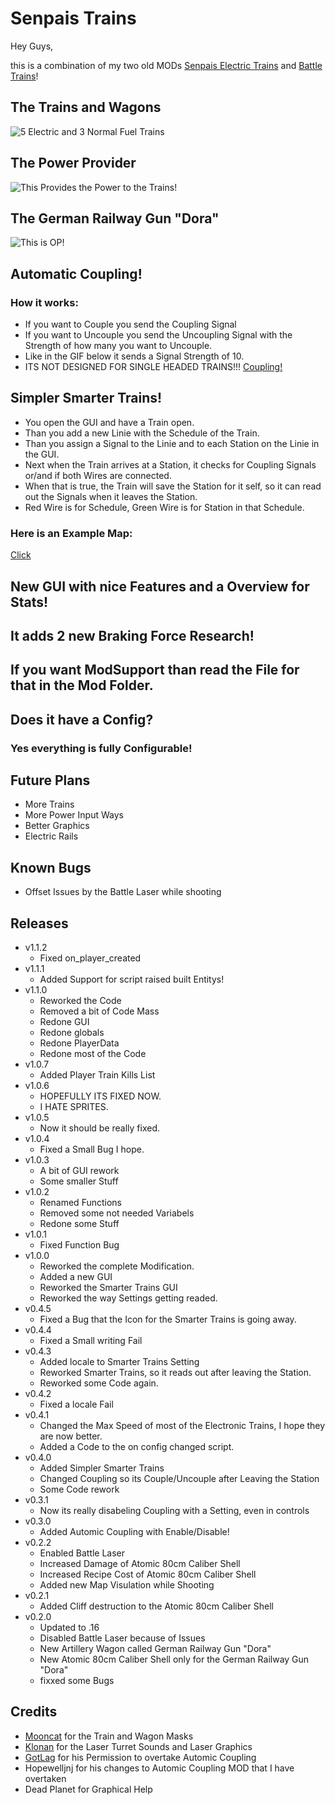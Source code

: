 # Senpais Trains

Hey Guys,

this is a combination of my two old MODs [Senpais Electric Trains](https://mods.factorio.com/mods/LuziferSenpai/SenpaisElectricTrains) and [Battle Trains](https://mods.factorio.com/mods/LuziferSenpai/Battle-Train-MOD)!

## The Trains and Wagons
![5 Electric and 3 Normal Fuel Trains](https://i.imgur.com/wD8bF0T.png)

## The Power Provider
![This Provides the Power to the Trains!](https://i.imgur.com/KkTBOA4.png)

## The German Railway Gun "Dora"
![This is OP!](https://i.imgur.com/eeKFRQS.png)

## Automatic Coupling!

### How it works:
 - If you want to Couple you send the Coupling Signal
 - If you want to Uncouple you send the Uncoupling Signal with the Strength of how many you want to Uncouple.
 - Like in the GIF below it sends a Signal Strength of 10.
 - ITS NOT DESIGNED FOR SINGLE HEADED TRAINS!!!
[Coupling!](https://i.imgur.com/FPdnvFT.gifv)

## Simpler Smarter Trains!
 - You open the GUI and have a Train open.
 - Than you add a new Linie with the Schedule of the Train.
 - Than you assign a Signal to the Linie and to each Station on the Linie in the GUI.
 - Next when the Train arrives at a Station, it checks for Coupling Signals or/and if both Wires are connected.
 - When that is true, the Train will save the Station for it self, so it can read out the Signals when it leaves the Station.
 - Red Wire is for Schedule, Green Wire is for Station in that Schedule.

### Here is an Example Map:
[Click](https://www.dropbox.com/s/kzbz2ijlidozug9/Smarter%20Trains%20Example.zip?dl=0)

## New GUI with nice Features and a Overview for Stats!

## It adds 2 new Braking Force Research!

## If you want ModSupport than read the File for that in the Mod Folder.

## Does it have a Config?

### Yes everything is fully Configurable!

## Future Plans

 - More Trains
 - More Power Input Ways
 - Better Graphics
 - Electric Rails

## Known Bugs
 - Offset Issues by the Battle Laser while shooting

## Releases
 - v1.1.2
    - Fixed on_player_created
 - v1.1.1
 	- Added Support for script raised built Entitys!
 - v1.1.0
    - Reworked the Code
    - Removed a bit of Code Mass
    - Redone GUI
    - Redone globals
    - Redone PlayerData
    - Redone most of the Code
 - v1.0.7
    - Added Player Train Kills List
 - v1.0.6
    - HOPEFULLY ITS FIXED NOW.
    - I HATE SPRITES.
 - v1.0.5
    - Now it should be really fixed.
 - v1.0.4
    - Fixed a Small Bug I hope.
 - v1.0.3
    - A bit of GUI rework
    - Some smaller Stuff
 - v1.0.2
    - Renamed Functions
    - Removed some not needed Variabels
    - Redone some Stuff
 - v1.0.1
    - Fixed Function Bug
 - v1.0.0
    - Reworked the complete Modification.
    - Added a new GUI
    - Reworked the Smarter Trains GUI
    - Reworked the way Settings getting readed.
 - v0.4.5
    - Fixed a Bug that the Icon for the Smarter Trains is going away.
 - v0.4.4
    - Fixed a Small writing Fail
 - v0.4.3
    - Added locale to Smarter Trains Setting
    - Reworked Smarter Trains, so it reads out after leaving the Station.
    - Reworked some Code again.
 - v0.4.2
    - Fixed a locale Fail
 - v0.4.1
    - Changed the Max Speed of most of the Electronic Trains, I hope they are now better.
    - Added a Code to the on config changed script.
 - v0.4.0
    - Added Simpler Smarter Trains
    - Changed Coupling so its Couple/Uncouple after Leaving the Station
    - Some Code rework
 - v0.3.1
    - Now its really disabeling Coupling with a Setting, even in controls
 - v0.3.0
    - Added Automic Coupling with Enable/Disable!
 - v0.2.2
    - Enabled Battle Laser
    - Increased Damage of Atomic 80cm Caliber Shell
    - Increased Recipe Cost of Atomic 80cm Caliber Shell
    - Added new Map Visulation while Shooting
 - v0.2.1
    - Added Cliff destruction to the Atomic 80cm Caliber Shell
 - v0.2.0 
    - Updated to .16
    - Disabled Battle Laser because of Issues
    - New Artillery Wagon called German Railway Gun "Dora"
    - New Atomic 80cm Caliber Shell only for the German Railway Gun "Dora"
    - fixxed some Bugs

## Credits

 - [Mooncat](https://mods.factorio.com/mods/Mooncat) for the Train and Wagon Masks
 - [Klonan](https://mods.factorio.com/mods/Klonan) for the Laser Turret Sounds and Laser Graphics
 - [GotLag](https://mods.factorio.com/user/GotLag) for his Permission to overtake Automic Coupling
 - Hopewelljnj for his changes to Automic Coupling MOD that I have overtaken
 - Dead Planet for Graphical Help